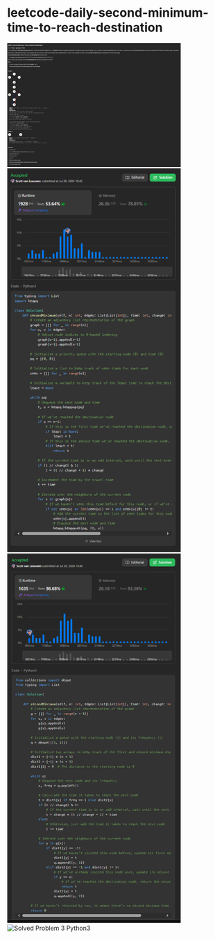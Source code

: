 # leetcode-daily-second-minimum-time-to-reach-destination

<img src="https://github.com/svanlee/leetcode-daily-second-minimum-time-to-reach-destination/blob/main/second-minimum-time-to-reach-destination.PNG" alt="Problem Discription" width="400"/>

<img src="https://github.com/svanlee/leetcode-daily-second-minimum-time-to-reach-destination/blob/main/Personal%20Branding%20-%20LeetCode%2360.PNG" alt="Solved Problem 1 Python3" width="400"/>

<img src="https://github.com/svanlee/leetcode-daily-second-minimum-time-to-reach-destination/blob/main/Personal%20Branding%20-%20LeetCode%2361.PNG" alt="Solved Problem 2 Python3" width="400"/>

<img src="" alt="Solved Problem 3 Python3" width="400"/>
